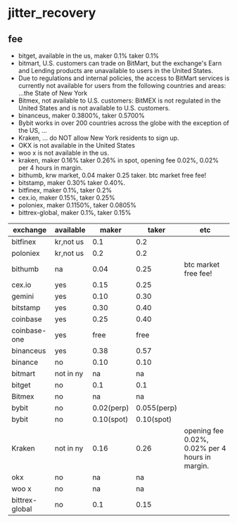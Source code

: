 # jitter_recovery

## fee
* bitget, available in the us, maker 0.1% taker 0.1%
* bitmart, U.S. customers can trade on BitMart, but the exchange's Earn and Lending products are unavailable to users in the United States.
* Due to regulations and internal policies, the access to BitMart services is currently not available for users from the following countries and areas: ...the State of New York
* Bitmex, not available to U.S. customers: BitMEX is not regulated in the United States and is not available to U.S. customers.
* binanceus, maker 0.3800%, taker 0.5700%
* Bybit works in over 200 countries across the globe with the exception of the US, ...
* Kraken, ... do NOT allow New York residents to sign up.
* OKX is not available in the United States
* woo x is not available in the us.
* kraken, maker 0.16% taker 0.26% in spot, opening fee 0.02%, 0.02% per 4 hours in margin.
* bithumb, krw market, 0.04 maker 0.25 taker. btc market free fee!
* bitstamp, maker 0.30% taker 0.40%.
* bitfinex, maker 0.1%, taker 0.2%
* cex.io, maker 0.15%, taker 0.25%
* poloniex, maker 0.1150%, taker 0.0805%
* bittrex-global, maker 0.1%, taker 0.15%

| exchange      | available | maker       | taker       | etc         |
| ------------- | --------- | ----------- | ----------- | ----------- |
| bitfinex      | kr,not us | 0.1         | 0.2         |             |
| poloniex      | kr,not us | 0.2         | 0.2         |             |
| bithumb       | na        | 0.04        | 0.25        | btc market free fee! |
| cex.io        | yes       | 0.15        | 0.25        |             |
| gemini        | yes       | 0.10        | 0.30        |             |
| bitstamp      | yes       | 0.30        | 0.40        |             |
| coinbase      | yes       | 0.25        | 0.40        |             |
| coinbase-one  | yes       | free        | free        |             |
| binanceus     | yes       | 0.38        | 0.57        |             |
| binance       | no        | 0.10        | 0.10        |             |
| bitmart       | not in ny | na          | na          |             |
| bitget        | no        | 0.1         | 0.1         |             |
| Bitmex        | no        | na          | na          |             |
| bybit         | no        | 0.02(perp)  | 0.055(perp) |             |
| bybit         | no        | 0.10(spot)  | 0.10(spot)  |             |
| Kraken        | not in ny | 0.16        | 0.26        | opening fee 0.02%, 0.02% per 4 hours in margin. |
| okx           | no        | na          | na          |             |
| woo x         | no        | na          | na          |             |
| bittrex-global| no        | 0.1         | 0.15        |             |



